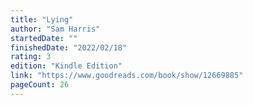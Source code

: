 ```yaml
---
title: "Lying"
author: "Sam Harris"
startedDate: ""
finishedDate: "2022/02/18"
rating: 3
edition: "Kindle Edition"
link: "https://www.goodreads.com/book/show/12669885"
pageCount: 26
---
```




